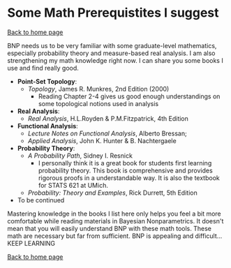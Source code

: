 <h1>Some Math Prerequistites I suggest</h1>

[Back to home page](README.md)
    
BNP needs us to be very familiar with some graduate-level mathematics, especially probability theory and measure-based real analysis. I am also strengthening my math knowledge right now. I can share you some books I use and find really good.
- **Point-Set Topology**: 
  - *Topology*, James R. Munkres, 2nd Edition (2000) 
    - Reading Chapter 2-4 gives us good enough understandings on some topological notions used in analysis
- **Real Analysis**: 
  - *Real Analysis*, H.L.Royden & P.M.Fitzpatrick, 4th Edition
- **Functional Analysis**: 
  - *Lecture Notes on Functional Analysis*, Alberto Bressan; 
  - *Applied Analysis*, John K. Hunter & B. Nachtergaele
- **Probability Theory**: 
  - *A Probability Path*, Sidney I. Resnick
    - I personally think it is a great book for students first learning probability theory. This book is comprehensive and provides rigorous proofs in a understandable way. It is also the textbook for STATS 621 at UMich. 
  - *Probability: Theory and Examples*, Rick Durrett, 5th Edition
- To be continued

Mastering knowledge in the books I list here only helps you feel a bit more comfortable while reading materials in Bayesian Nonparametrics. It doesn't mean that you will easily understand BNP with these math tools. These math are necessary but far from sufficient. BNP is appealing and difficult... KEEP LEARNING 
     
    
[Back to home page](README.md)
